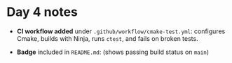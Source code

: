 # Day 4 notes

- **CI workflow added** under `.github/workflow/cmake-test.yml`:
configures Cmake, builds with Ninja, runs `ctest`, and fails on broken tests.

- **Badge** included in `README.md`:
(shows passing build status on `main`)
